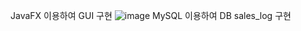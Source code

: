 JavaFX 이용하여 GUI 구현 
![image](https://github.com/user-attachments/assets/10d6dc48-c74f-4b8c-9a25-606377ce6ec5)
MySQL 이용하여 DB sales_log 구현 

